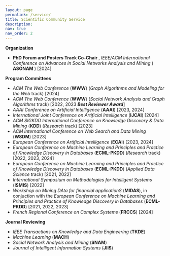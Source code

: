 ```yaml
---
layout: page
permalink: /service/
title: Scientific Community Service
description: 
nav: true
nav_order: 2
---
```


<b> Organization </b>
- <b> PhD Forum and Posters Track Co-Chair </b>, <i>IEEE/ACM International Conference on Advances in Social Networks Analysis and Mining </i> (<b> ASONAM </b>) [2024] 

<b> Program Committees </b>
- <i> ACM The Web Conference</i> (<b>WWW</b>) (<i>Graph Algorithms and Modeling for the Web</i> track) [2024]
- <i> ACM The Web Conference</i> (<b>WWW</b>) (<i>Social Network Analysis and Graph Algorithms</i> track) [2022, 2023 <b><i>Best Reviewer Award</i></b>]
- <i> AAAI Conference on Artificial Intelligence</i> (<b>AAAI</b>) [2023, 2024]
- <i> International Joint Conference on Artificial Intelligence</i> (<b>IJCAI</b>) [2024]
- <i> ACM SIGKDD International Conference on Knowledge Discovery & Data Mining </i> (<b>KDD</b>) (<i>Research</i> track) [2023]
- <i> ACM International Conference on Web Search and Data Mining</i> (<b>WSDM</b>) [2023]
- <i> European Conference on Artificial Intelligence</i> (<b>ECAI</b>) [2023, 2024]
- <i> European Conference on Machine Learning and Principles and Practice of Knowledge Discovery in Databases</i> (<b>ECML-PKDD</b>) (<i>Research</i> track) [2022, 2023, 2024]
- <i> European Conference on Machine Learning and Principles and Practice of Knowledge Discovery in Databases</i> (<b>ECML-PKDD</b>) (<i>Applied Data Science</i> track) [2021, 2022]
- <i> International Symposium on Methodologies for Intelligent Systems</i> (<b>ISMIS</b>) [2022]
- <i> Workshop on MIning DAta for financial applicationS</i> (<b>MIDAS</b>), in conjuction with the <i>European Conference on Machine Learning and Principles and Practice of Knowledge Discovery in Databases</i> (<b>ECML-PKDD</b>) [2021, 2022, 2023]
- <i> French Regional Conference on Complex Systems</i> (<b>FRCCS</b>) [2024]

<b> Journal Reviewing </b>
- <i>IEEE Transactions on Knowledge and Data Engineering</i> (<b>TKDE</b>)
- <i>Machine Learning</i> (<b>MACH</b>)
- <i>Social Network Analysis and Mining</i> (<b>SNAM</b>)
- <i>Journal of Intelligent Information Systems</i> (<b>JIIS</b>)